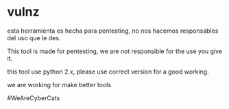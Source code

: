 # vulnz
esta herramienta es  hecha para pentesting, no nos hacemos 
responsables del uso que le des.

This tool is made for pentesting, we are not responsible for the use 
you give it.

this tool use python 2.x, please use correct version for a good 
working.

we are working for make better tools

#WeAreCyberCats
